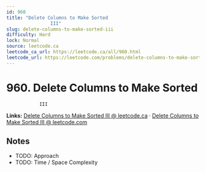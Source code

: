 ```yaml
--- 
id: 960
title: "Delete Columns to Make Sorted
                III"
slug: delete-columns-to-make-sorted-iii
difficulty: Hard
lock: Normal
source: leetcode.ca
leetcode_ca_url: https://leetcode.ca/all/960.html
leetcode_url: https://leetcode.com/problems/delete-columns-to-make-sorted-iii/
---
```


# 960. Delete Columns to Make Sorted
                III

**Links:** [Delete Columns to Make Sorted
                III @ leetcode.ca](https://leetcode.ca/all/960.html) · [Delete Columns to Make Sorted
                III @ leetcode.com](https://leetcode.com/problems/delete-columns-to-make-sorted-iii/)

## Notes
- TODO: Approach
- TODO: Time / Space Complexity
